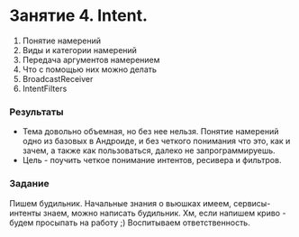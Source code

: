 ﻿# Занятие 4. Intent.

1. Понятие намерений
2. Виды и категории намерений
3. Передача аргументов намерением
4. Что с помощью них можно делать
5. BroadcastReceiver
6. IntentFilters


### Результаты
* Тема довольно объемная, но без нее нельзя. Понятие намерений одно из базовых в Андроиде, и без четкого понимания что это, как и зачем, а также как пользоваться, далеко не запрограммируешь. 
* Цель - поучить четкое понимание интентов, ресивера и фильтров.

### Задание 
Пишем будильник. Начальные знания о вьюшках имеем, сервисы-интенты знаем, можно написать будильник. Хм, если напишем криво - будем просыпать на работу ;) Воспитываем ответственность. 




